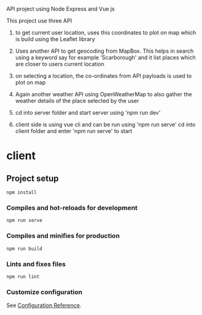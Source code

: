 API project using Node Express and Vue js

This project use three API
1) to get current user location, uses this coordinates to plot on map which is build using the Leaflet library
2) Uses another API to get geocoding from MapBox. This helps in search using a keyword say for example 'Scarborough' and it list places which are closer to users current location
3) on selecting a location, the co-ordinates from API payloads is used to plot on map
4) Again another weather API using OpenWeatherMap to also gather the weather details of the place selected by the user   


5) cd into server folder and start server using 'npm run dev'

6) client side is using vue cli and can be run using 'npm run serve'
   cd into client folder and enter 'npm run serve' to start
 

# client

## Project setup
```
npm install
```

### Compiles and hot-reloads for development
```
npm run serve
```

### Compiles and minifies for production
```
npm run build
```

### Lints and fixes files
```
npm run lint
```

### Customize configuration
See [Configuration Reference](https://cli.vuejs.org/config/).
